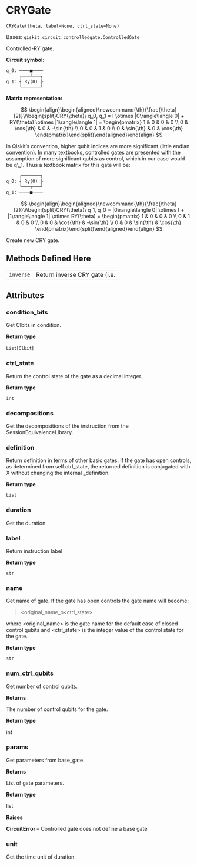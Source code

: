 # CRYGate

<span id="undefined" />

`CRYGate(theta, label=None, ctrl_state=None)`

Bases: `qiskit.circuit.controlledgate.ControlledGate`

Controlled-RY gate.

**Circuit symbol:**

```python
q_0: ────■────
     ┌───┴───┐
q_1: ┤ Ry(ϴ) ├
     └───────┘
```

**Matrix representation:**

$$
 \begin{align}\begin{aligned}\newcommand{\th}{\frac{\theta}{2}}\\\begin{split}CRY(\theta)\ q_0, q_1 =
    I \otimes |0\rangle\langle 0| + RY(\theta) \otimes |1\rangle\langle 1| =
    \begin{pmatrix}
        1 & 0         & 0 & 0 \\
        0 & \cos{\th} & 0 & -\sin{\th} \\
        0 & 0         & 1 & 0 \\
        0 & \sin{\th} & 0 & \cos{\th}
    \end{pmatrix}\end{split}\end{aligned}\end{align} 
$$

<Admonition title="Note" type="note">
  In Qiskit’s convention, higher qubit indices are more significant (little endian convention). In many textbooks, controlled gates are presented with the assumption of more significant qubits as control, which in our case would be q\_1. Thus a textbook matrix for this gate will be:

  ```python
       ┌───────┐
  q_0: ┤ Ry(ϴ) ├
       └───┬───┘
  q_1: ────■────
  ```

  $$
   \begin{align}\begin{aligned}\newcommand{\th}{\frac{\theta}{2}}\\\begin{split}CRY(\theta)\ q_1, q_0 =
  |0\rangle\langle 0| \otimes I + |1\rangle\langle 1| \otimes RY(\theta) =
      \begin{pmatrix}
          1 & 0 & 0 & 0 \\
          0 & 1 & 0 & 0 \\
          0 & 0 & \cos{\th} & -\sin{\th} \\
          0 & 0 & \sin{\th} & \cos{\th}
      \end{pmatrix}\end{split}\end{aligned}\end{align} 
  $$
</Admonition>

Create new CRY gate.

## Methods Defined Here

|                                                                                                                                     |                               |
| ----------------------------------------------------------------------------------------------------------------------------------- | ----------------------------- |
| [`inverse`](qiskit.circuit.library.CRYGate.inverse#qiskit.circuit.library.CRYGate.inverse "qiskit.circuit.library.CRYGate.inverse") | Return inverse CRY gate (i.e. |

## Attributes

<span id="undefined" />

### condition\_bits

Get Clbits in condition.

**Return type**

`List`\[`Clbit`]

<span id="undefined" />

### ctrl\_state

Return the control state of the gate as a decimal integer.

**Return type**

`int`

<span id="undefined" />

### decompositions

Get the decompositions of the instruction from the SessionEquivalenceLibrary.

<span id="undefined" />

### definition

Return definition in terms of other basic gates. If the gate has open controls, as determined from self.ctrl\_state, the returned definition is conjugated with X without changing the internal \_definition.

**Return type**

`List`

<span id="undefined" />

### duration

Get the duration.

<span id="undefined" />

### label

Return instruction label

**Return type**

`str`

<span id="undefined" />

### name

Get name of gate. If the gate has open controls the gate name will become:

> \<original\_name\_o\<ctrl\_state>

where \<original\_name> is the gate name for the default case of closed control qubits and \<ctrl\_state> is the integer value of the control state for the gate.

**Return type**

`str`

<span id="undefined" />

### num\_ctrl\_qubits

Get number of control qubits.

**Returns**

The number of control qubits for the gate.

**Return type**

int

<span id="undefined" />

### params

Get parameters from base\_gate.

**Returns**

List of gate parameters.

**Return type**

list

**Raises**

**CircuitError** – Controlled gate does not define a base gate

<span id="undefined" />

### unit

Get the time unit of duration.
